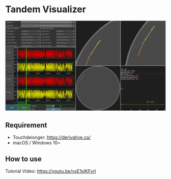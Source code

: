 # Tandem Visualizer

![thumb](./images/thumbnail.png)

## Requirement

- Touchdeisnger: https://derivative.ca/
- macOS / Windows 10~

## How to use

Tutorial Video: https://youtu.be/ysE1sIKFvrI

